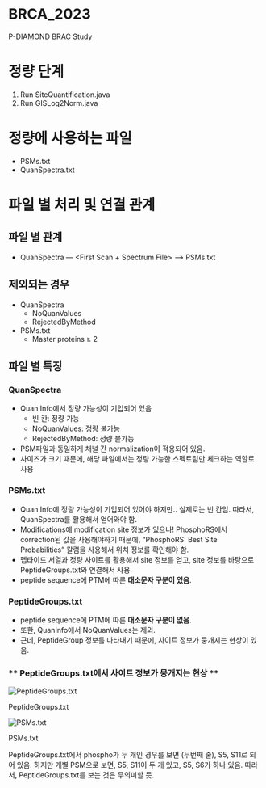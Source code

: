 # BRCA_2023
P-DIAMOND BRAC Study

# 정량 단계
1. Run SiteQuantification.java
2. Run GISLog2Norm.java

# 정량에 사용하는 파일
- PSMs.txt
- QuanSpectra.txt

# 파일 별 처리 및 연결 관계

## 파일 별 관계

- QuanSpectra — <First Scan + Spectrum File> —> PSMs.txt

## 제외되는 경우

- QuanSpectra
    - NoQuanValues
    - RejectedByMethod
- PSMs.txt
    - Master proteins ≥ 2

## 파일 별 특징

### QuanSpectra

- Quan Info에서 정량 가능성이 기입되어 있음
    - 빈 칸: 정량 가능
    - NoQuanValues: 정량 불가능
    - RejectedByMethod: 정량 불가능
- PSM파일과 동일하게 채널 간 normalization이 적용되어 있음.
- 사이즈가 크기 때문에, 해당 파일에서는 정량 가능한 스펙트럼만 체크하는 역할로 사용

### PSMs.txt

- Quan Info에 정량 가능성이 기입되어 있어야 하지만.. 실제로는 빈 칸임.
따라서, QuanSpectra를 활용해서 얻어와야 함.
- Modifications에 modification site 정보가 있으나! PhosphoRS에서 correction된 값을 사용해야하기 때문에, “PhosphoRS: Best Site Probabilities” 칼럼을 사용해서 위치 정보를 확인해야 함.
- 펩타이드 서열과 정량 사이트를 활용해서 site 정보를 얻고, site 정보를 바탕으로 PeptideGroups.txt와 연결해서 사용.
- peptide sequence에 PTM에 따른 **대소문자 구분이 있음**.

### PeptideGroups.txt

- peptide sequence에 PTM에 따른 **대소문자 구분이 없음**.
- 또한, QuanInfo에서 NoQuanValues는 제외.
- 근데, PeptideGroup 정보를 나타내기 때문에, 사이트 정보가 뭉개지는 현상이 있음.

### ** PeptideGroups.txt에서 사이트 정보가 뭉개지는 현상 **

![PeptideGroups.txt](https://s3-us-west-2.amazonaws.com/secure.notion-static.com/0c6cf106-6f23-4150-9ab1-bda5bebed5ec/Untitled.png)

PeptideGroups.txt

![PSMs.txt](https://s3-us-west-2.amazonaws.com/secure.notion-static.com/221ba8ce-a275-4e65-bd1d-b3b55a7cbbd7/Untitled.png)

PSMs.txt

PeptideGroups.txt에서 phospho가 두 개인 경우를 보면 (두번째 줄), S5, S11로 되어 있음. 하지만 개별 PSM으로 보면, S5, S11이 두 개 있고, S5, S6가 하나 있음. 따라서, PeptideGroups.txt를 보는 것은 무의미할 듯.
